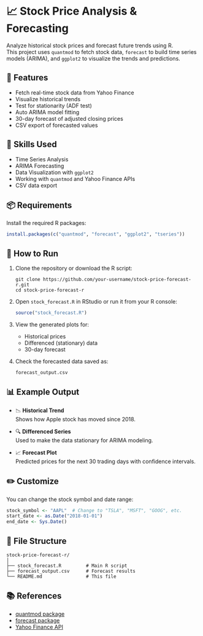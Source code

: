 # 📈 Stock Price Analysis & Forecasting

Analyze historical stock prices and forecast future trends using R.  
This project uses `quantmod` to fetch stock data, `forecast` to build time series models (ARIMA), and `ggplot2` to visualize the trends and predictions.



## 🔧 Features

- Fetch real-time stock data from Yahoo Finance
- Visualize historical trends
- Test for stationarity (ADF test)
- Auto ARIMA model fitting
- 30-day forecast of adjusted closing prices
- CSV export of forecasted values



## 🧠 Skills Used

- Time Series Analysis
- ARIMA Forecasting
- Data Visualization with `ggplot2`
- Working with `quantmod` and Yahoo Finance APIs
- CSV data export



## 📦 Requirements

Install the required R packages:

```r
install.packages(c("quantmod", "forecast", "ggplot2", "tseries"))
```



## 🚀 How to Run

1. Clone the repository or download the R script:
   ```
   git clone https://github.com/your-username/stock-price-forecast-r.git
   cd stock-price-forecast-r
   ```

2. Open `stock_forecast.R` in RStudio or run it from your R console:
   ```r
   source("stock_forecast.R")
   ```

3. View the generated plots for:
   - Historical prices
   - Differenced (stationary) data
   - 30-day forecast

4. Check the forecasted data saved as:
   ```
   forecast_output.csv
   ```



## 📊 Example Output

- 📉 **Historical Trend**  
  Shows how Apple stock has moved since 2018.

- 🔍 **Differenced Series**  
  Used to make the data stationary for ARIMA modeling.

- 📈 **Forecast Plot**  
  Predicted prices for the next 30 trading days with confidence intervals.



## ✏️ Customize

You can change the stock symbol and date range:

```r
stock_symbol <- "AAPL"  # Change to "TSLA", "MSFT", "GOOG", etc.
start_date <- as.Date("2018-01-01")
end_date <- Sys.Date()
```



## 📁 File Structure

```
stock-price-forecast-r/
│
├── stock_forecast.R         # Main R script
├── forecast_output.csv      # Forecast results
└── README.md                # This file
```



## 📚 References

- [quantmod package](https://cran.r-project.org/web/packages/quantmod/index.html)
- [forecast package](https://cran.r-project.org/web/packages/forecast/index.html)
- [Yahoo Finance API](https://finance.yahoo.com)


